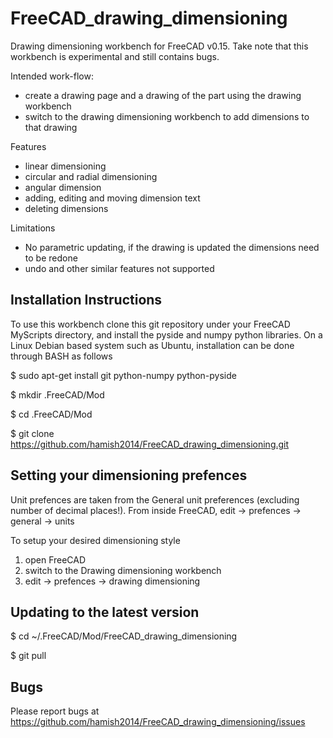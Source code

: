 FreeCAD_drawing_dimensioning
============================

Drawing dimensioning workbench for FreeCAD v0.15.
Take note that this workbench is experimental and still contains bugs.

Intended work-flow:
  * create a drawing page and a drawing of the part using the drawing workbench
  * switch to the drawing dimensioning workbench to add dimensions to that drawing

Features
  * linear dimensioning
  * circular and radial dimensioning
  * angular dimension
  * adding, editing and moving dimension text
  * deleting dimensions

Limitations
  * No parametric updating, if the drawing is updated the dimensions need to be redone
  * undo and other similar features not supported


Installation Instructions
-------------------------

To use this workbench clone this git repository under your FreeCAD MyScripts directory, and install the pyside and numpy python libraries.
On a Linux Debian based system such as Ubuntu, installation can be done through BASH as follows

  $ sudo apt-get install git python-numpy python-pyside

  $ mkdir .FreeCAD/Mod

  $ cd .FreeCAD/Mod

  $ git clone https://github.com/hamish2014/FreeCAD_drawing_dimensioning.git


Setting your dimensioning prefences
-----------------------------------

Unit prefences are taken from the General unit preferences (excluding number of decimal places!).
From inside FreeCAD, edit -> prefences -> general -> units

To setup your desired dimensioning style

  1. open FreeCAD
  2. switch to the Drawing dimensioning workbench
  3. edit -> prefences -> drawing dimensioning


Updating to the latest version
------------------------------

  $ cd ~/.FreeCAD/Mod/FreeCAD_drawing_dimensioning

  $ git pull


Bugs
----

Please report bugs at https://github.com/hamish2014/FreeCAD_drawing_dimensioning/issues

